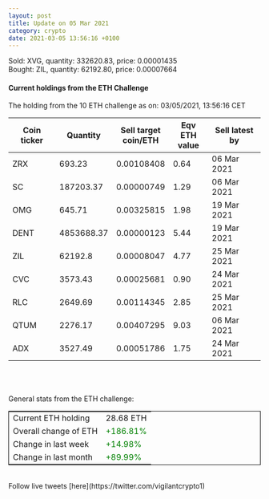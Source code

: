 ```yaml
---
layout: post
title: Update on 05 Mar 2021
category: crypto
date: 2021-03-05 13:56:16 +0100
---
```

<!-- Global site tag (gtag.js) - Google Analytics -->
<script async src="https://www.googletagmanager.com/gtag/js?id=UA-103831149-5"></script>
<script>
  window.dataLayer = window.dataLayer || [];
  function gtag(){dataLayer.push(arguments);}
  gtag('js', new Date());

  gtag('config', 'UA-103831149-5');
</script>
Sold: XVG, quantity:    332620.83, price:   0.00001435<br>Bought: ZIL, quantity:     62192.80, price:   0.00007664<br>

#### Current holdings from the ETH Challenge

The holding from the 10 ETH challenge as on: 03/05/2021, 13:56:16 CET

|Coin ticker|Quantity|Sell target<br>coin/ETH|Eqv ETH<br>value|Sell latest by|
|-----------|--------|-----------|-----------|--------------|
ZRX|693.23|  0.00108408|0.64|06 Mar 2021|
SC|187203.37|  0.00000749|1.29|06 Mar 2021|
OMG|645.71|  0.00325815|1.98|19 Mar 2021|
DENT|4853688.37|  0.00000123|5.44|19 Mar 2021|
ZIL|62192.8|  0.00008047|4.77|25 Mar 2021|
CVC|3573.43|  0.00025681|0.90|24 Mar 2021|
RLC|2649.69|  0.00114345|2.85|25 Mar 2021|
QTUM|2276.17|  0.00407295|9.03|06 Mar 2021|
ADX|3527.49|  0.00051786|1.75|24 Mar 2021|

<br>
<br>
<br>
General stats from the ETH challenge:

<table style="border:1px solid black;margin-left:auto;margin-right:auto;">
	<tbody>
	<tr>
		<td>Current ETH holding</td>
		<td>     28.68 ETH</td>
	</tr>
	<tr>
		<td>Overall change of ETH</td>
		<td><font color="green">+186.81%</font></td>
	</tr>
	<tr>
		<td>Change in last week</td>
		<td><font color="green">+14.98%</font></td>
	</tr>
	<tr>
		<td>Change in last month</td>
		<td><font color="green">+89.99%</font></td>
	</tr>
	</tbody>
</table>

<br>
Follow live tweets [here](https://twitter.com/vigilantcrypto1)
<br>
<br>